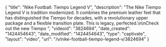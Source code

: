 {
    "title": "Nike Football: Tiempo Legend V",
    "description": "The Nike Tiempo Legend V is tradition modernized. It combines the premium leather feel that has distinguished the Tiempo for decades, with a revolutionary upper package and a flexible transition plate. This is legacy, perfected.\n\nCheck out the new Tiempo ",
    "videoid": "3824694",
    "date_created": "1424454643",
    "date_modified": "1424454643",
    "type": "captivate",
    "layout": "video",
    "url": "\/v\/nike-football-tiempo-legend-v\/3824694"
}